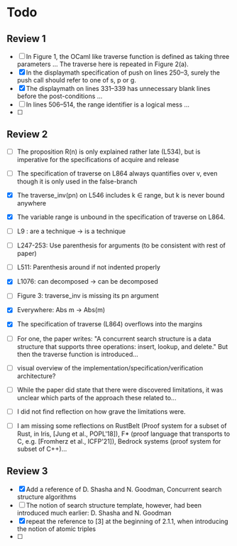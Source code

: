# Todo
## Review 1
- [ ] In Figure 1, the OCaml like traverse function is defined as taking three parameters ...
	The traverse here is repeated in Figure 2(a).
- [x] In the displaymath specification of push on lines 250–3, surely the push call should refer to one of s, p or g.
- [x] The displaymath on lines 331–339 has unnecessary blank lines before the post-conditions ... 
- [ ] In lines 506–514, the range identifier is a logical mess ... 
- [ ]

## Review 2
- [ ] The proposition R(n) is only explained rather late (L534), but is imperative for the specifications of acquire and release
- [ ] The specification of traverse on L864 always quantifies over v, even though it is only used in the false-branch
- [x] The traverse_inv(pn) on L546 includes k ∈ range, but k is never bound anywhere
- [x] The variable range is unbound in the specification of traverse on L864.
- [ ] L9 : are a technique -> is a technique
- [ ] L247-253: Use parenthesis for arguments (to be consistent with rest of paper)
- [ ] L511: Parenthesis around if not indented properly
- [x] L1076: can decomposed -> can be decomposed
- [ ] Figure 3: traverse_inv is missing its pn argument
- [x] Everywhere: Abs m -> Abs(m)
- [x] The specification of traverse (L864) overflows into the margins
- [ ] For one, the paper writes: "A concurrent search structure is a data structure that supports three operations: insert, lookup, and delete." But then the traverse function is introduced...
- [ ] visual overview of the implementation/specification/verification architecture?
- [ ] While the paper did state that there were discovered limitations, it was unclear which parts of the approach these related to...
- [ ] I did not find reflection on how grave the limitations were.
- [ ] I am missing some reflections on RustBelt (Proof system for a subset of Rust, in Iris, [Jung et al., POPL'18]), F* (proof language that transports to C, e.g. [Fromherz et al., ICFP'21]), Bedrock systems (proof system for subset of C++)...


## Review 3
- [x] Add a reference of D. Shasha and N. Goodman, Concurrent search structure algorithms
- [ ] The notion of search structure template, however, had been introduced much earlier: D. Shasha and N. Goodman
- [x] repeat the reference to [3] at the beginning of 2.1.1, when introducing the notion of atomic triples
- [ ]

